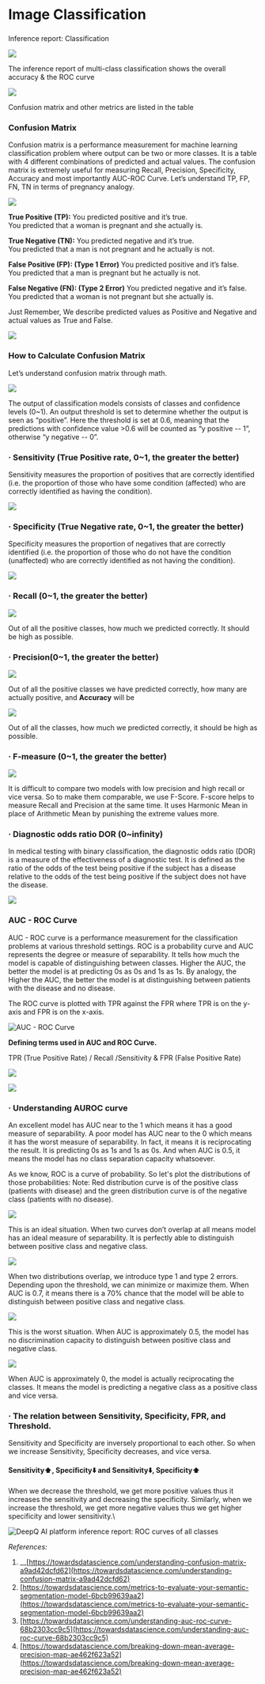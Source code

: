 # Image Classification

###

Inference report: Classification

![](../../.gitbook/assets/con-4-6-3.png)

The inference report of multi-class classification shows the overall accuracy & the ROC curve

![](../../.gitbook/assets/con-4-6-4.png)

Confusion matrix and other metrics are listed in the table

### **Confusion Matrix**

Confusion matrix is a performance measurement for machine learning classification problem where output can be two or more classes. It is a table with 4 different combinations of predicted and actual values. The confusion matrix is extremely useful for measuring Recall, Precision, Specificity, Accuracy and most importantly AUC-ROC Curve. Let’s understand TP, FP, FN, TN in terms of pregnancy analogy.

![](../../.gitbook/assets/con-4-6-5.png)

**True Positive (TP):** You predicted positive and it’s true.\
You predicted that a woman is pregnant and she actually is.

**True Negative (TN):** You predicted negative and it’s true.\
You predicted that a man is not pregnant and he actually is not.

**False Positive (FP): (Type 1 Error)** You predicted positive and it’s false.\
You predicted that a man is pregnant but he actually is not.

**False Negative (FN): (Type 2 Error)** You predicted negative and it’s false.\
You predicted that a woman is not pregnant but she actually is.

Just Remember, We describe predicted values as Positive and Negative and actual values as True and False.

![](../../.gitbook/assets/con-4-6-6.png)

### **How to Calculate Confusion Matrix**

Let’s understand confusion matrix through math.

![](../../.gitbook/assets/con-4-6-7.png)

The output of classification models consists of classes and confidence levels (0\~1). An output threshold is set to determine whether the output is seen as “positive”. Here the threshold is set at 0.6, meaning that the predictions with confidence value >0.6 will be counted as “y positive -- 1”, otherwise “y negative -- 0”.

### · **Sensitivity (True Positive rate, 0\~1, the greater the better)**

Sensitivity measures the proportion of positives that are correctly identified (i.e. the proportion of those who have some condition (affected) who are correctly identified as having the condition).

![](../../.gitbook/assets/con-4-6-8.png)

### · **Specificity (True Negative rate, 0\~1, the greater the better)**

Specificity measures the proportion of negatives that are correctly identified (i.e. the proportion of those who do not have the condition (unaffected) who are correctly identified as not having the condition).

![](../../.gitbook/assets/con-4-6-9.png)

### · **Recall (0\~1, the greater the better)**

![](../../.gitbook/assets/con-4-6-10.png)

Out of all the positive classes, how much we predicted correctly. It should be high as possible.

### · **Precision(0\~1, the greater the better)**

![](../../.gitbook/assets/con-4-6-11.png)

Out of all the positive classes we have predicted correctly, how many are actually positive, and **Accuracy** will be

![](../../.gitbook/assets/con-4-6-12.png)

Out of all the classes, how much we predicted correctly, it should be high as possible.

### · **F-measure (0\~1, the greater the better)**

![](../../.gitbook/assets/con-4-6-13.png)

It is difficult to compare two models with low precision and high recall or vice versa. So to make them comparable, we use F-Score. F-score helps to measure Recall and Precision at the same time. It uses Harmonic Mean in place of Arithmetic Mean by punishing the extreme values more.

### · **Diagnostic odds ratio DOR (0\~infinity)**

In medical testing with binary classification, the diagnostic odds ratio (DOR) is a measure of the effectiveness of a diagnostic test. It is defined as the ratio of the odds of the test being positive if the subject has a disease relative to the odds of the test being positive if the subject does not have the disease.

![](../../.gitbook/assets/con-4-6-14.png)

### **AUC - ROC Curve**

AUC - ROC curve is a performance measurement for the classification problems at various threshold settings. ROC is a probability curve and AUC represents the degree or measure of separability. It tells how much the model is capable of distinguishing between classes. Higher the AUC, the better the model is at predicting 0s as 0s and 1s as 1s. By analogy, the Higher the AUC, the better the model is at distinguishing between patients with the disease and no disease.

The ROC curve is plotted with TPR against the FPR where TPR is on the y-axis and FPR is on the x-axis.

![AUC - ROC Curve](../../.gitbook/assets/con-4-6-15.png)

**Defining terms used in AUC and ROC Curve.**

TPR (True Positive Rate) / Recall /Sensitivity & FPR (False Positive Rate)

![](../../.gitbook/assets/con-4-6-16.png)

![](../../.gitbook/assets/con-4-6-17.png)

### · **Understanding AUROC curve**

An excellent model has AUC near to the 1 which means it has a good measure of separability. A poor model has AUC near to the 0 which means it has the worst measure of separability. In fact, it means it is reciprocating the result. It is predicting 0s as 1s and 1s as 0s. And when AUC is 0.5, it means the model has no class separation capacity whatsoever.

As we know, ROC is a curve of probability. So let's plot the distributions of those probabilities: Note: Red distribution curve is of the positive class (patients with disease) and the green distribution curve is of the negative class (patients with no disease).

![](../../.gitbook/assets/con-4-6-18.png)

This is an ideal situation. When two curves don’t overlap at all means model has an ideal measure of separability. It is perfectly able to distinguish between positive class and negative class.

![](../../.gitbook/assets/con-4-6-19.png)

When two distributions overlap, we introduce type 1 and type 2 errors. Depending upon the threshold, we can minimize or maximize them. When AUC is 0.7, it means there is a 70% chance that the model will be able to distinguish between positive class and negative class.

![](../../.gitbook/assets/con-4-6-20.png)

This is the worst situation. When AUC is approximately 0.5, the model has no discrimination capacity to distinguish between positive class and negative class.

![](../../.gitbook/assets/con-4-6-21.png)

When AUC is approximately 0, the model is actually reciprocating the classes. It means the model is predicting a negative class as a positive class and vice versa.

### · **The relation between Sensitivity, Specificity, FPR, and Threshold.**

Sensitivity and Specificity are inversely proportional to each other. So when we increase Sensitivity, Specificity decreases, and vice versa.

#### Sensitivity⬆️, Specificity⬇️ and Sensitivity⬇️, Specificity⬆️

When we decrease the threshold, we get more positive values thus it increases the sensitivity and decreasing the specificity. Similarly, when we increase the threshold, we get more negative values thus we get higher specificity and lower sensitivity.\\

![DeepQ AI platform inference report: ROC curves of all classes](../../.gitbook/assets/con-4-6-22.png)

_References:_

1. \_\_[https://towardsdatascience.com/understanding-confusion-matrix-a9ad42dcfd62](https://towardsdatascience.com/understanding-confusion-matrix-a9ad42dcfd62)
2. [https://towardsdatascience.com/metrics-to-evaluate-your-semantic-segmentation-model-6bcb99639aa2](https://towardsdatascience.com/metrics-to-evaluate-your-semantic-segmentation-model-6bcb99639aa2)
3. [https://towardsdatascience.com/understanding-auc-roc-curve-68b2303cc9c5](https://towardsdatascience.com/understanding-auc-roc-curve-68b2303cc9c5)
4. [https://towardsdatascience.com/breaking-down-mean-average-precision-map-ae462f623a52](https://towardsdatascience.com/breaking-down-mean-average-precision-map-ae462f623a52)
